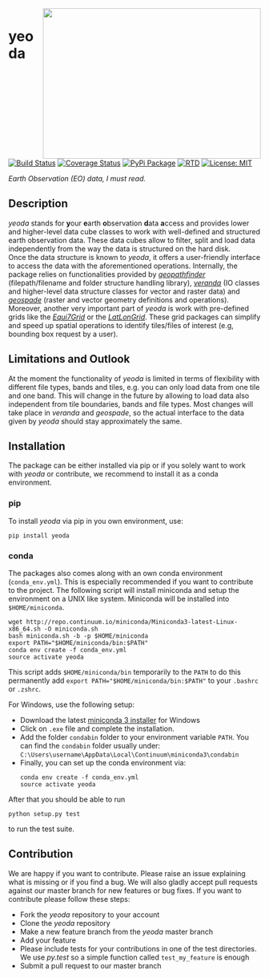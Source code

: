 <img align="right" src="https://github.com/TUW-GEO/yeoda/raw/master/docs/imgs/yeoda_logo.png" height="300" width="435">

# yeoda
[![Build Status](https://travis-ci.com/TUW-GEO/yeoda.svg?branch=master)](https://travis-ci.org/TUW-GEO/yeoda)
[![Coverage Status](https://coveralls.io/repos/github/TUW-GEO/yeoda/badge.svg?branch=master)](https://coveralls.io/github/TUW-GEO/yeoda?branch=master)
[![PyPi Package](https://badge.fury.io/py/yeoda.svg)](https://badge.fury.io/py/yeoda)
[![RTD](https://readthedocs.org/projects/yeoda/badge/?version=latest)](https://yeoda.readthedocs.io/en/latest/?badge=latest)
[![License: MIT](https://img.shields.io/badge/License-MIT-yellow.svg)](https://opensource.org/licenses/MIT)

*Earth Observation (EO) data, I must read.*

## Description

*yeoda* stands for **y**our **e**arth **o**bservation **d**ata **a**ccess and provides lower and higher-level data cube 
classes to work with well-defined and structured earth observation data. These data cubes allow to filter, split and load data independently from the way the data is structured on the hard disk.  
Once the data structure is known to *yeoda*, it offers a user-friendly interface to access the data with the aforementioned operations.
Internally, the package relies on functionalities provided by [*geopathfinder*](https://github.com/TUW-GEO/geopathfinder) 
(filepath/filename and folder structure handling library), [*veranda*](https://github.com/TUW-GEO/veranda) (IO classes and higher-level data structure classes for vector and raster data)
and [*geospade*](https://github.com/TUW-GEO/geospade) (raster and vector geometry definitions and operations).
Moreover, another very important part of *yeoda* is work with pre-defined grids like the [*Equi7Grid*](https://github.com/TUW-GEO/Equi7Grid) or the [*LatLonGrid*](https://github.com/TUW-GEO/latlongrid).
These grid packages can simplify and speed up spatial operations to identify tiles/files of interest (e.g, bounding box request by a user).

## Limitations and Outlook
At the moment the functionality of *yeoda* is limited in terms of flexibility with different file types, bands and 
tiles, e.g. you can only load data from one tile and one band. This will change in the future by allowing to load data also independent from tile boundaries, bands and file types.
Most changes will take place in *veranda* and *geospade*, so the actual interface to the data given by *yeoda* should stay approximately the same.
## Installation
The package can be either installed via pip or if you solely want to work with *yeoda* or contribute, we recommend to 
install it as a conda environment.
### pip
To install *yeoda* via pip in you own environment, use:
```
pip install yeoda
```
### conda
The packages also comes along with an own conda environment (``conda_env.yml``). 
This is especially recommended if you want to contribute to the project.
The following script will install miniconda and setup the environment on a UNIX
like system. Miniconda will be installed into ``$HOME/miniconda``.
```
wget http://repo.continuum.io/miniconda/Miniconda3-latest-Linux-x86_64.sh -O miniconda.sh
bash miniconda.sh -b -p $HOME/miniconda
export PATH="$HOME/miniconda/bin:$PATH"
conda env create -f conda_env.yml
source activate yeoda
```
This script adds ``$HOME/miniconda/bin`` temporarily to the ``PATH`` to do this
permanently add ``export PATH="$HOME/miniconda/bin:$PATH"`` to your ``.bashrc``
or ``.zshrc``.

For Windows, use the following setup:
  * Download the latest [miniconda 3 installer](https://docs.conda.io/en/latest/miniconda.html) for Windows
  * Click on ``.exe`` file and complete the installation.
  * Add the folder ``condabin`` folder to your environment variable ``PATH``. 
    You can find the ``condabin`` folder usually under: ``C:\Users\username\AppData\Local\Continuum\miniconda3\condabin``
  * Finally, you can set up the conda environment via:
    ```
    conda env create -f conda_env.yml
    source activate yeoda
    ```
    
After that you should be able to run 
```
python setup.py test
```
to run the test suite.

## Contribution
We are happy if you want to contribute. Please raise an issue explaining what
is missing or if you find a bug. We will also gladly accept pull requests
against our master branch for new features or bug fixes.
If you want to contribute please follow these steps:

  * Fork the *yeoda* repository to your account
  * Clone the *yeoda* repository
  * Make a new feature branch from the *yeoda* master branch
  * Add your feature
  * Please include tests for your contributions in one of the test directories.
    We use *py.test* so a simple function called ``test_my_feature`` is enough
  * Submit a pull request to our master branch